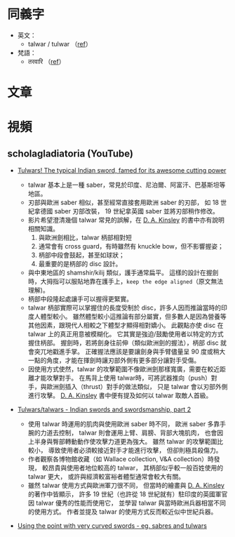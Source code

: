同義字
======

* 英文：
	* talwar / tulwar （[ref][talwar]）
* 梵語：
	* तरवारि （[ref][talwar]）

[talwar]: https://en.wikipedia.org/wiki/Talwar


文章
====


視頻
====

scholagladiatoria (YouTube)
---------------------------

* [Tulwars! The typical Indian sword, famed for its awesome cutting power](https://www.youtube.com/watch?v=2BoKUfaorJ0)
	* talwar 基本上是一種 saber，常見於印度、尼泊爾、阿富汗、巴基斯坦等地區。
	* 刃部與歐洲 saber 相似，甚至經常直接套用歐洲 saber 的刃部，
		如 18 世紀拿德國 saber 刃部改裝，
		19 世紀拿英國 saber 並將刃部稍作修改。
	* 影片希望澄清幾個 talwar 常見的誤解，在 [D. A. Kinsley] 的書中亦有說明相關知識。
		1. 與歐洲劍相比，talwar 柄部相對短
		2. 通常會有 cross guard，有時雖然有 knuckle bow，但不影響握姿；
		3. 柄部中段會鼓起，甚至如球狀；
		4. 最重要的是柄部的 disc 設計。
	* 與中東地區的 shamshir/kilij 類似，護手通常扁平。
		這樣的設計在握劍時，大拇指可以服貼地靠在護手上，`keep the edge aligned`（原文無法理解)。
	* 柄部中段隆起處讓手可以握得更緊實。
	* talwar 柄部實際可以掌握住的長度受制於 disc，許多人因而推論當時的印度人體型較小。
		雖然體型較小這推論有部分屬實，但多數人是因為營養等其他因素，跟現代人相較之下體型才顯得相對嬌小。
		此觀點亦使 disc 在 talwar 上的真正用意被模糊化。
		它其實是強迫/鼓勵使用者以特定的方式握住柄部。
		握劍時，若將劍身往前伸（類似歐洲劍的握法），柄部 disc 就會突兀地戳進手掌。
		正確握法應該是要讓劍身與手臂儘量呈 90 度或稍大一點的角度，才能在揮劍時讓刃部外側有更多部分讓對手受傷。
	* 因使用方式使然，talwar 的攻擊範圍不像歐洲劍那樣寬廣，需要在較近距離才能攻擊對手。
		在馬背上使用 talwar時，可將武器推向（push）對手，與歐洲劍插入（thrust）對手的做法類似，
		只是 talwar 會以刃部外側進行攻擊。
		[D. A. Kinsley] 書中便有提及如何以 talwar 取敵人首級。
* [Tulwars/talwars - Indian swords and swordsmanship, part 2](https://www.youtube.com/watch?v=7BjjtGEvvvo)
	* 使用 talwar 時運用的肌肉與使用歐洲 saber 時不同，
		歐洲 saber 多靠手腕的力道去控制，
		talwar 則會運用上臂、肩膀、背部大塊肌肉，
		也會因上半身與臀部轉動動作使攻擊力道更為強大。
		雖然 talwar 的攻擊範圍比較小，
		導致使用者必須較接近對手才能進行攻擊，
		但卻則極具殺傷力。
	* 作者觀察各博物館收藏（如 Wallace collection, V&A collection）時發現，
		較昂貴與使用者地位較高的 talwar，
		其柄部似乎較一般百姓使用的 talwar 更大，
		或許與經濟較富裕者體型通常會較大有關。
	* 雖然 talwar 使用方式與歐洲軍刀很不同，
		但當時的繪畫與 [D. A. Kinsley] 的著作中皆顯示，
		許多 19 世紀（也許從 18 世紀就有）駐印度的英國軍官因 talwar 優秀的性能而使用它，
		並學習 talwar 與當時歐洲兵器相當不同的使用方式。
		作者並提及 talwar 的使用方式反而較近似中世紀兵器。


* [Using the point with very curved swords - eg. sabres and tulwars](https://www.youtube.com/watch?v=_2O7zw1Rn40)


[D. A. Kinsley]: http://www.lulu.com/shop/search.ep?contributorId=1214845
